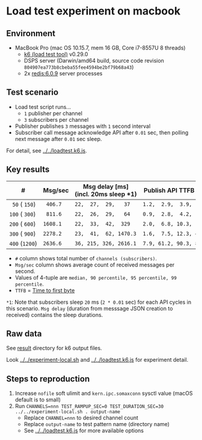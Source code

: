 # Load test experiment on macbook

## Environment

- MacBook Pro (mac OS 10.15.7, mem 16 GB, Core i7-8557U 8 threads)
  - [k6 (load test tool)](https://k6.io/) v0.29.0
  - DSPS server (Darwin/amd64 build, source code revision `804907ea773b8cbeba55fee4594be2bf79b68a43`)
  - 2x [redis:6.0.9](https://hub.docker.com/_/redis) server processes

## Test scenario

- Load test script runs... 
  - `1` publisher per channel
  - `3` subscribers per channel
- Publisher publishes `3` messages with `1` second interval
- Subscriber call message acknowledge API after `0.01` sec, then polling next message after `0.01` sec sleep.

For detail, see [../../loadtest.k6.js](../../loadtest.k6.js).

## Key results

| #              | Msg/sec  | Msg delay [ms]<br>(incl. 20ms sleep *1) | Publish API TTFB [ms]    | Acknowledge API TTFB [ms] |
| -------------- | -------- | --------------------------------------- | ------------------------ | ------------------------- |
| ` 50` ( `150`) | ` 406.7` | `22,  27,  29,   37`                    | `1.2,  2.9,  3.9,  10.7` | `0.8,  2.2,  3.0,   5.6`  |
| `100` ( `300`) | ` 811.6` | `22,  26,  29,   64`                    | `0.9,  2.8,  4.2,  30.3` | `0.7,  2.0,  2.9,   9.4`  |
| `200` ( `600`) | `1608.1` | `22,  33,  42,  329`                    | `2.0,  6.8, 10.3, 179.4` | `1.0,  4.1,  7.1,  16.6`  |
| `300` ( `900`) | `2278.2` | `23,  41,  62, 1470.3`                  | `1.6,  7.5, 12.3, 450.7` | `1.1,  5.3,  9.2,  22.9`  |
| `400` (`1200`) | `2636.6` | `36, 215, 326, 2616.1`                  | `7.9, 61.2, 90.3, 830.4` | `5.2, 49.5, 70.5, 115.9`  |

- `#` column shows total number of `channels (subscribers)`.
- `Msg/sec` column shows average count of received messages per second.
- Values of 4-tuple are `median, 90 percentile, 95 percentile, 99 percentile`.
- `TTFB` = [Time to first byte](https://en.wikipedia.org/wiki/Time_to_first_byte)

`*1`: Note that subscribers sleep `20` ms (`2 * 0.01` sec) for each API cycles in this scenario. `Msg delay` (duration from messsage JSON creation to received) contains the sleep durations.

## Raw data

See [result](./result) directory for k6 output files.

Look [../../experiment-local.sh](../../experiment-local.sh) and [../../loadtest.k6.js](../../loadtest.k6.js) for experiment detail.

## Steps to reproduction

1. Increase `nofile` soft ulimit and `kern.ipc.somaxconn` sysctl value (macOS default is to small)
2. Run `CHANNELS=nnn TEST_RAMPUP_SEC=0 TEST_DURATION_SEC=30 ../../experiment-local.sh . output-name` 
    - Replace `CHANNEL=nnn` to desired channel count
    - Replace `output-name` to test pattern name (directory name)
    - See [../../loadtest.k6.js](../../loadtest.k6.js) for more available options
